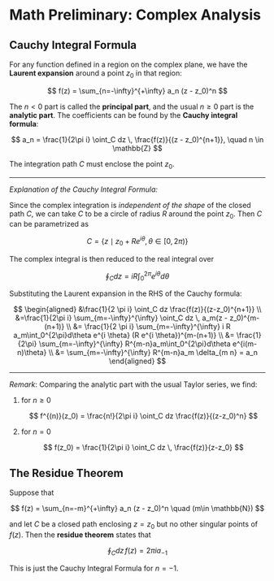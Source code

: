 # Math Preliminary: Complex Analysis 

## Cauchy Integral Formula

For any function defined in a region on the complex plane, we have the **Laurent expansion** around a point $z_0$ in that region:

$$
f(z) = \sum_{n=-\infty}^{+\infty} 
a_n (z - z_0)^n
$$

The $n < 0$ part is called the **principal part**, and the usual $n \ge 0$ part is the **analytic part**.
The coefficients can be found by the **Cauchy integral formula**:

$$
a_n = \frac{1}{2\pi i}
\oint_C dz \,
\frac{f(z)}{(z - z_0)^{n+1}}, \quad
n \in \mathbb{Z}
$$

The integration path $C$ must enclose the point $z_0$.

----

*Explanation of the Cauchy Integral Formula:*

Since the complex integration is *independent of the shape* of the closed path $C$, we can take $C$ to be a circle of radius $R$ around the point $z_0$. Then $C$ can be parametrized as

$$
C = \{ z \mid z_0+R e^{i \theta}, \,
\theta \in [0,2\pi) \}
$$

The complex integral is then reduced to the real integral over

$$
\oint_C dz 
= i R\int_0^{2\pi} e^{i \theta} d\theta
$$

Substituting the Laurent expansion in the RHS of the Cauchy formula:

$$
\begin{aligned}
    &\frac{1}{2 \pi i}
    \oint_C dz \frac{f(z)}{(z-z_0)^{n+1}}
    \\
    &=\frac{1}{2\pi i}
    \sum_{m=-\infty}^{\infty} 
    \oint_C dz \, a_m(z - z_0)^{m-(n+1)}
    \\
    &= \frac{1}{2 \pi i} \sum_{m=-\infty}^{\infty} i R a_m\int_0^{2\pi}d\theta  e^{i \theta} (R e^{i \theta})^{m-(n+1)}
    \\
    &= \frac{1}{2\pi} \sum_{m=-\infty}^{\infty} R^{m-n}a_m\int_0^{2\pi}d\theta  e^{i(m-n)\theta}
    \\
    &= \sum_{m=-\infty}^{\infty} R^{m-n}a_m \delta_{m n}
    = a_n
\end{aligned}
$$

----

*Remark*: Comparing the analytic part with the usual Taylor series, we find:

1. for $n\ge 0$

    $$
    f^{(n)}(z_0)
    = \frac{n!}{2\pi i}
    \oint_C dz \frac{f(z)}{(z-z_0)^n}
    $$

2. for $n=0$

    $$
    f(z_0)
    = \frac{1}{2\pi i}
    \oint_C dz \, \frac{f(z)}{z-z_0}
    $$

## The Residue Theorem

Suppose that

$$
f(z) = \sum_{n=-m}^{+\infty} a_n (z - z_0)^n
\quad (m\in \mathbb{N})
$$

and let $C$ be a closed path enclosing $z=z_0$ but no other singular points of $f(z)$. Then the **residue theorem** states that

$$
\oint_C dz \, f(z) = 2 \pi i a_{-1}
$$

This is just the Cauchy Integral Formula for $n=-1$.